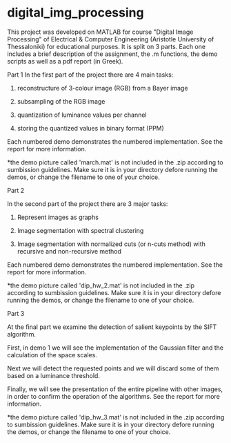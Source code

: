 # digital_img_processing

This project was developed on MATLAB for course "Digital Image Processing" of Electrical & Computer Engineering (Aristotle University of Thessaloniki) for educational purposes. It is split on 3 parts. 
Each one includes a brief description of the assignment, the .m functions, the demo scripts as well as a pdf report (in Greek).

Part 1
In the first part of the project there are 4 main tasks:

1) reconstructure of 3-colour image (RGB) from a Bayer image

2) subsampling of the RGB image

3) quantization of luminance values ​​per channel

4) storing the quantized values ​​in binary format (PPM)

Each numbered demo demonstrates the numbered implementation. See the report for more information. 
 
*the demo picture called 'march.mat' is not included in the .zip according to sumbission guidelines. Make sure it is in your directory defore running
the demos, or change the filename to one of your choice. 


Part 2

In the second part of the project there are 3 major tasks:

1) Represent images as graphs

2) Image segmentation with spectral clustering

3) Image segmentation with  normalized cuts (or n-cuts method) with recursive and non-recursive method

Each numbered demo demonstrates the numbered implementation. See the report for more information. 

*the demo picture called 'dip_hw_2.mat' is not included in the .zip according to sumbission guidelines. Make sure it is in your directory defore running
the demos, or change the filename to one of your choice. 

Part 3

At the final part we examine the detection of salient keypoints by the SIFT algorithm. 

First, in demo 1 we will see the implementation of the Gaussian filter and the calculation of the space scales.

Next we will detect the requested points and we will discard some of them based on a luminance threshold.

Finally, we will see the presentation of the entire pipeline with other images, in order to confirm the operation of the algorithms. See the report for more information. 

*the demo picture called 'dip_hw_3.mat' is not included in the .zip according to sumbission guidelines. Make sure it is in your directory defore running
the demos, or change the filename to one of your choice. 
